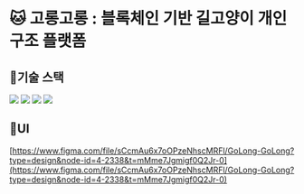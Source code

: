 # 🐱 고롱고롱 : 블록체인 기반 길고양이 개인 구조 플랫폼

## 📍기술 스택

<img src="https://img.shields.io/badge/react-61DAFB?style=for-the-badge&logo=react&logoColor=black"> 
<img src="https://img.shields.io/badge/typescript-3178C6?style=for-the-badge&logo=typescript&logoColor=blue">
<img src="https://img.shields.io/badge/Redux-764ABC?style=for-the-badge&logo=Redux&logoColor=purple">
<img src="https://img.shields.io/badge/styled-component-DB7093?style=for-the-badge&logo=Redux&logoColor=pink">

## 📍UI

[https://www.figma.com/file/sCcmAu6x7oOPzeNhscMRFl/GoLong-GoLong?type=design&node-id=4-2338&t=mMme7Jgmigf0Q2Jr-0](https://www.figma.com/file/sCcmAu6x7oOPzeNhscMRFl/GoLong-GoLong?type=design&node-id=4-2338&t=mMme7Jgmigf0Q2Jr-0) 
